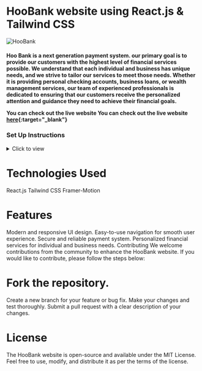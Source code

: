 # HooBank website using React.js & Tailwind CSS

![HooBank](https://i.ibb.co/BK1Hn0x/Screenshot-2022-08-08-at-4-05-48-PM.png)



<h4>Hoo Bank is a next generation payment system. our primary goal is to provide our customers with the highest level of financial services possible. We understand that each individual and business has unique needs, and we strive to tailor our services to meet those needs. Whether it is providing personal checking accounts, business loans, or wealth management services, our team of experienced professionals is dedicated to ensuring that our customers receive the personalized attention and guidance they need to achieve their financial goals.


You can check out the live website You can check out the live website [here](https://rohit-hoo-bank.netlify.app/){:target="_blank"}

### Set Up Instructions

<details>
<summary>Click to view</summary>

- Download dependencies by running `npm install`
- Start up the app using `npm run dev`
- Open your web browser and navigate to http://localhost:5173 to view the HooBank website locally.
</details>

<h1>Technologies Used</h1>
React.js
Tailwind CSS
Framer-Motion



<h1>Features</h1>

Modern and responsive UI design.
Easy-to-use navigation for smooth user experience.
Secure and reliable payment system.
Personalized financial services for individual and business needs.
Contributing
We welcome contributions from the community to enhance the HooBank website. If you would like to contribute, please follow the steps below:

<h1>Fork the repository.</h1>

Create a new branch for your feature or bug fix.
Make your changes and test thoroughly.
Submit a pull request with a clear description of your changes.


<h1>License</h1>

The HooBank website is open-source and available under the MIT License. Feel free to use, modify, and distribute it as per the terms of the license.
